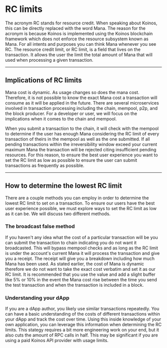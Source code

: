 # RC limits
The acronym RC stands for resource credit. When speaking about Koinos, this can be directly replaced with the word Mana. The reason for the acronym is because Koinos is implemented using the Koinos blockchain framework which does not enforce the resource subsystem known as Mana. For all intents and purposes you can think Mana whenever you see RC. The resource credit limit, or RC limit, is a field that lives on the transaction. It allows the user the limit the total amount of Mana that will used when processing a given transaction.

---
## Implications of RC limits
Mana cost is dynamic. As usage changes so does the mana cost. Therefore, it is not possible to know the exact Mana cost a transaction will consume as it will be applied in the future. There are several microservices involved in transaction processing including the chain, mempool, p2p, and the block producer. For a developer or user, we will focus on the implications when it comes to the chain and mempool.

When you submit a transaction to the chain, it will check with the mempool to determine if the user has enough Mana considering the RC limit of every transaction of theirs in the mempool as well as the one submitted. If all pending transactions within the irreversibility window exceed your current maximum Mana the transaction will be rejected citing insufficient pending resources. For this reason, to ensure the best user experience you want to set the RC limit as low as possible to ensure the user can submit transactions as frequently as possible.

---
## How to determine the lowest RC limit
There are a couple methods you can employ in order to determine the lowest RC limit to set on a transaction. To ensure our users have the best user experience possible, we must explore ways to set the RC limit as low as it can be. We will discuss two different methods.

### The broadcast false method
If you haven't any idea what the cost of a particular transaction will be you can submit the transaction to chain indicating you do not want it broadcasted. This will bypass mempool checks and as long as the RC limit is under the account's current Mana it will process the transaction and give you a receipt. The receipt will give you a breakdown including how much Mana has been used. As stated earlier, the cost of Mana is dynamic therefore we do not want to take the exact cost verbatim and set it as our RC limit. It is recommended that you use the value and add a slight buffer like 5% or 10% in the event the Mana cost rise between the time you send the test transaction and when the transaction is included in a block.

### Understanding your dApp
If you are a dApp author, you likely use similar transactions repeatedly. You can have a basic understanding of the costs of different transactions within your dApp and track the cost over time. Using this inside knowledge of your own application, you can leverage this information when determining the RC limits. This stategy requires a bit more engineering work on your end, but it also cuts the amount of RPC calls in half. This may be significant if you are using a paid Koinos API provider with usage limits.
